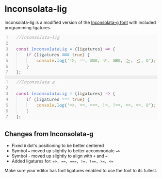 # Inconsolata-lig
Inconsolata-lig is a modified version of the [Inconsolata-g font](https://leonardo-m.livejournal.com/77079.html) with included programming ligatures.

<img src="./showcase.png">

## Changes from Inconsolata-g
- Fixed `0` dot's positioning to be better centered
- Symbol `=` moved up slightly to better accommodate `=>`
- Symbol `-` moved up slightly to align with `+` and `=`
- Added ligatures for: `=>, ==, ===, !=, !==, >=, <=`

Make sure your editor has font ligatures enabled to use the font to its fullest.